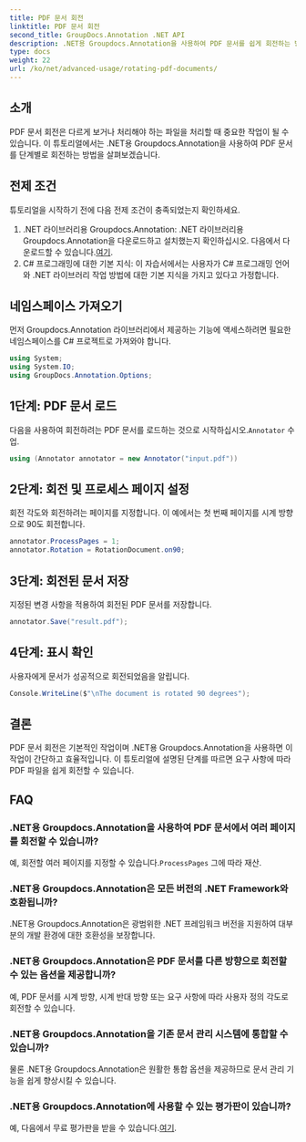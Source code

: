```yaml
---
title: PDF 문서 회전
linktitle: PDF 문서 회전
second_title: GroupDocs.Annotation .NET API
description: .NET용 Groupdocs.Annotation을 사용하여 PDF 문서를 쉽게 회전하는 방법을 알아보세요. 문서 관리 효율성을 향상시킵니다.
type: docs
weight: 22
url: /ko/net/advanced-usage/rotating-pdf-documents/
---
```

## 소개
PDF 문서 회전은 다르게 보거나 처리해야 하는 파일을 처리할 때 중요한 작업이 될 수 있습니다. 이 튜토리얼에서는 .NET용 Groupdocs.Annotation을 사용하여 PDF 문서를 단계별로 회전하는 방법을 살펴보겠습니다.
## 전제 조건
튜토리얼을 시작하기 전에 다음 전제 조건이 충족되었는지 확인하세요.
1.  .NET 라이브러리용 Groupdocs.Annotation: .NET 라이브러리용 Groupdocs.Annotation을 다운로드하고 설치했는지 확인하십시오. 다음에서 다운로드할 수 있습니다.[여기](https://releases.groupdocs.com/annotation/net/).
2. C# 프로그래밍에 대한 기본 지식: 이 자습서에서는 사용자가 C# 프로그래밍 언어와 .NET 라이브러리 작업 방법에 대한 기본 지식을 가지고 있다고 가정합니다.

## 네임스페이스 가져오기
먼저 Groupdocs.Annotation 라이브러리에서 제공하는 기능에 액세스하려면 필요한 네임스페이스를 C# 프로젝트로 가져와야 합니다.
```csharp
using System;
using System.IO;
using GroupDocs.Annotation.Options;
```
## 1단계: PDF 문서 로드
 다음을 사용하여 회전하려는 PDF 문서를 로드하는 것으로 시작하십시오.`Annotator` 수업.
```csharp
using (Annotator annotator = new Annotator("input.pdf"))
```
## 2단계: 회전 및 프로세스 페이지 설정
회전 각도와 회전하려는 페이지를 지정합니다. 이 예에서는 첫 번째 페이지를 시계 방향으로 90도 회전합니다.
```csharp
annotator.ProcessPages = 1;
annotator.Rotation = RotationDocument.on90;
```
## 3단계: 회전된 문서 저장
지정된 변경 사항을 적용하여 회전된 PDF 문서를 저장합니다.
```csharp
annotator.Save("result.pdf");
```
## 4단계: 표시 확인
사용자에게 문서가 성공적으로 회전되었음을 알립니다.
```csharp
Console.WriteLine($"\nThe document is rotated 90 degrees");
```

## 결론
PDF 문서 회전은 기본적인 작업이며 .NET용 Groupdocs.Annotation을 사용하면 이 작업이 간단하고 효율적입니다. 이 튜토리얼에 설명된 단계를 따르면 요구 사항에 따라 PDF 파일을 쉽게 회전할 수 있습니다.
## FAQ
### .NET용 Groupdocs.Annotation을 사용하여 PDF 문서에서 여러 페이지를 회전할 수 있습니까?
 예, 회전할 여러 페이지를 지정할 수 있습니다.`ProcessPages` 그에 따라 재산.
### .NET용 Groupdocs.Annotation은 모든 버전의 .NET Framework와 호환됩니까?
.NET용 Groupdocs.Annotation은 광범위한 .NET 프레임워크 버전을 지원하여 대부분의 개발 환경에 대한 호환성을 보장합니다.
### .NET용 Groupdocs.Annotation은 PDF 문서를 다른 방향으로 회전할 수 있는 옵션을 제공합니까?
예, PDF 문서를 시계 방향, 시계 반대 방향 또는 요구 사항에 따라 사용자 정의 각도로 회전할 수 있습니다.
### .NET용 Groupdocs.Annotation을 기존 문서 관리 시스템에 통합할 수 있습니까?
물론 .NET용 Groupdocs.Annotation은 원활한 통합 옵션을 제공하므로 문서 관리 기능을 쉽게 향상시킬 수 있습니다.
### .NET용 Groupdocs.Annotation에 사용할 수 있는 평가판이 있습니까?
 예, 다음에서 무료 평가판을 받을 수 있습니다.[여기](https://releases.groupdocs.com/).
